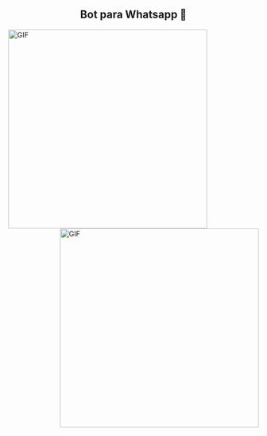 <h2 align="center">Bot para Whatsapp 💯</h2>
<img align="left" alt="GIF" src="./whatsapp.gif" width="400"/>
<img align="right" alt="GIF" src="./whatsapp2.gif" width="400"/>

